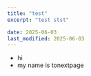 ```yaml
---
title: "test"
excerpt: "test stst"

date: 2025-06-03
last_modified: 2025-06-03
---
```


- hi
- my name is tonextpage
